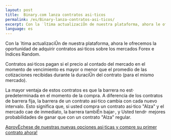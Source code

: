 ```yaml
---
layout: post
title:  Binary.com lanza contratos asi·ticos
permalink: /es/Binary-lanza-contratos-asi-ticos/
excerpt: Con la ˙ltima actualizaciÛn de nuestra plataforma, ahora le ofrecemos la oportunidad de adquirir contratos asi·ticos sobre los mercados Forex e Ìndices Random.
language: es
---
```


Con la ˙ltima actualizaciÛn de nuestra plataforma, ahora le ofrecemos la oportunidad de adquirir contratos asi·ticos sobre los mercados Forex e Ìndices Random.

Contratos asi·ticos pagan si el precio al contado del mercado en el momento de vencimiento es mayor o menor que el promedio de las cotizaciones recibidas durante la duraciÛn del contrato (para el mismo mercado).

La mayor ventaja de estos contratos es que la barrera no est· predeterminada en el momento de la compra. A diferencia de los contratos de barrera fija, la barrera de un contrato asi·tico cambia con cada nuevo intervalo. Esto significa que, si usted compra un contrato asi·tico "Alza" y el mercado cae de inmediato, la barrera tambiÈn bajar·, y Usted tendr· mejores probabilidades de ganar que con un contrato "Alza" regular.

[AprovÈchese de nuestras nuevas opciones asi·ticas y compre su primer contrato ahora!](https://www.binary.com/)

